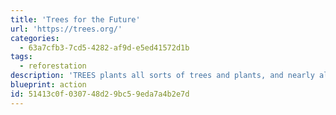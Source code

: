 ```yaml
---
title: 'Trees for the Future'
url: 'https://trees.org/'
categories:
  - 63a7cfb3-7cd5-4282-af9d-e5ed41572d1b
tags:
  - reforestation
description: 'TREES plants all sorts of trees and plants, and nearly all of the trees used are either native or naturalized in the environments where they are planted. They partner with farmers to understand their needs and match them with species that will suit their needs and be environmentally benign.'
blueprint: action
id: 51413c0f-0307-48d2-9bc5-9eda7a4b2e7d
---
```

